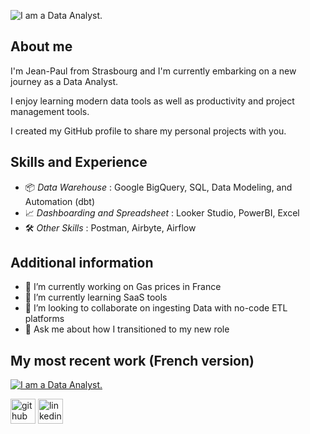 ![I am a Data Analyst.](https://github.com/jphnh/assets/blob/main/banner.png?raw=true)

## About me

I'm Jean-Paul from Strasbourg and I'm currently embarking on a new journey as a Data Analyst. 

I enjoy learning modern data tools as well as productivity and project management tools.

I created my GitHub profile to share my personal projects with you.

## Skills and Experience

- 📦 *Data Warehouse* : Google BigQuery, SQL, Data Modeling, and Automation (dbt)
- 📈 *Dashboarding and Spreadsheet* : Looker Studio, PowerBI, Excel
- 🛠️ *Other Skills* : Postman, Airbyte, Airflow

## Additional information

- 🔭 I’m currently working on Gas prices in France 
- 🌱 I’m currently learning SaaS tools 
- 👯 I’m looking to collaborate on ingesting Data with no-code ETL platforms 
- 💬 Ask me about how I transitioned to my new role 

## My most recent work (French version)

[![I am a Data Analyst.](https://github.com/jphnh/assets/blob/main/project_sp95.jpeg?raw=true)](https://forested-whimsey-69a.notion.site/Projet-Data-Analyse-prix-du-SP95-en-France-88db92028c8f44038c75d455038fbdc9)

[<img src='https://cdn.jsdelivr.net/npm/simple-icons@3.0.1/icons/github.svg' alt='github' height='40'>](https://github.com/jphnh)  [<img src='https://cdn.jsdelivr.net/npm/simple-icons@3.0.1/icons/linkedin.svg' alt='linkedin' height='40'>](https://www.linkedin.com/in/jeanpaulhuynh/)  
